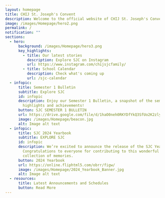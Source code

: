 ```yaml
---
layout: homepage
title: CHIJ St. Joseph's Convent
description: Welcome to the official website of CHIJ St. Joseph's Convent.
image: /images/Homepage/hero2.png
permalink: /
notification: ""
sections:
  - hero:
      background: /images/Homepage/hero3.png
      key_highlights:
        - title: Our latest stories
          description: Explore SJC on Instagram
          url: https://www.instagram.com/chijsjcfamily/
        - title: School Calendar
          description: Check what's coming up
          url: /sjc-calendar
  - infopic:
      title: Semester 1 Bulletin
      subtitle: Explore SJC
      id: infopic
      description: Enjoy our Semester 1 Bulletin, a snapshot of the semester’s
        highlights and achievements!
      button: SJC SEMESTER 1 BULLETIN
      url: https://drive.google.com/file/d/1haO0neh0RKYDfYkQ3SfUo2K2zly7UU3b/view?usp=sharing
      image: /images/Homepage/beacon.jpg
      alt: Image alt text
  - infopic:
      title: SJC 2024 Yearbook
      subtitle: EXPLORE SJC
      id: infopic
      description: We’re excited to announce the release of the SJC Yearbook 2024!
        Congratulations to everyone for contributing to this wonderful
        collection of memories.
      button: 2024 Yearbook
      url: https://online.fliphtml5.com/obrr/figw/
      image: /images/Homepage/2024_Yearbook_Banner.jpg
      alt: Image alt text
  - resources:
      title: Latest Announcements and Schedules
      button: Read More
---
```

